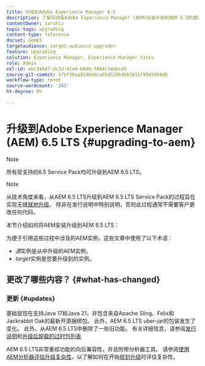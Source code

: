 ```yaml
---
title: 升级到Adobe Experience Manager 6.5
description: 了解将旧版Adobe Experience Manager (AEM)安装升级到AEM 6.5的基础知识。
contentOwner: sarchiz
topic-tags: upgrading
content-type: reference
docset: aem65
targetaudience: target-audience upgrader
feature: Upgrading
solution: Experience Manager, Experience Manager Sites
role: Admin
exl-id: ebc34847-dc3d-41ed-b0d6-f004c3debcd9
source-git-commit: 57bf39aa914bddca05d526b46b581579965069d6
workflow-type: tm+mt
source-wordcount: '241'
ht-degree: 0%

---
```


# 升级到Adobe Experience Manager (AEM) 6.5 LTS {#upgrading-to-aem}

>[!NOTE]
>所有受支持的6.5 Service Pack均可升级到AEM 6.5 LTS。

>[!NOTE]
>
>从技术角度来看，从AEM 6.5 LTS升级到AEM 6.5 LTS Service Pack的过程旨在实现无缝[就地升级](/help/sites-deploying/in-place-upgrade.md)。 除非在发行说明中特别说明，否则此过程通常不需要客户更改任何代码。

本节介绍如何将AEM安装升级到AEM 6.5 LTS：

<!-- Alexandru: drafting for now 

* [Planning Your Upgrade](/help/sites-deploying/upgrade-planning.md)
* [Assessing the Upgrade Complexity with Pattern Detector](/help/sites-deploying/pattern-detector.md)
* [Backward Compatibility in AEM 6.5](/help/sites-deploying/backward-compatibility.md)
-->

<!--
* [Upgrade Procedure](/help/sites-deploying/upgrade-procedure.md)
* [Upgrading Code and Customizations](/help/sites-deploying/upgrading-code-and-customizations.md)
* [Pre-Upgrade Maintenance Tasks](/help/sites-deploying/pre-upgrade-maintenance-tasks.md)
* [Performing an In-Place Upgrade](/help/sites-deploying/in-place-upgrade.md)
* [Post Upgrade Checks and Troubleshooting](/help/sites-deploying/post-upgrade-checks-and-troubleshooting.md)
* [Sustainable Upgrades](/help/sites-deploying/sustainable-upgrades.md)
* [Lazy Content Migration](/help/sites-deploying/lazy-content-migration.md)

-->

为便于引用这些过程中涉及的AEM实例，这些文章中使用了以下术语：

* *源*&#x200B;实例是从中升级的AEM实例。
* *target*&#x200B;实例是您要升级到的实例。

## 更改了哪些内容？ {#what-has-changed}

### 更新 {#updates}

基础层现在支持Java 17和Java 21，并包含来自Apache Sling、Felix和Jackrabbit Oak的最新开源捆绑包。 此外，AEM 6.5 LTS uber-jar的包装发生了变化。 此外，从AEM 6.5 LTS中删除了一些旧功能。 有关详细信息，请参阅[发行说明](/help/release-notes/release-notes.md#whats-new-what-s-new)和[升级后卸载的过时包列表](/help/sites-deploying/obsolete-bundles.md)

AEM 6.5 LTS非常重视功能的向后兼容性，并且附带分析器工具。 请参阅[使用AEM分析器评估升级复杂性](/help/sites-deploying/aem-analyzer.md)，以了解如何在开始[规划升级](/help/sites-deploying/upgrade-planning.md)时评估复杂性。
